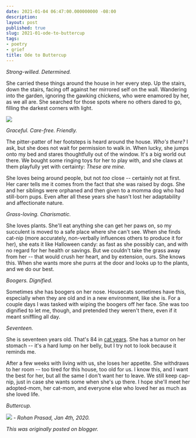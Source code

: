 ```yaml
---
date: 2021-01-04 06:47:00.000000000 -08:00
description:
layout: post
published: true
slug: 2021-01-ode-to-buttercup
tags:
- poetry
- grief
title: Ode to Buttercup
---
```

*Strong-willed. Determined.*

She carried these things around the house in her every step. Up the stairs, down the stairs, facing off against her mirrored self on the wall. Wandering into the garden, ignoring the gawking chickens, who were enamored by her, as we all are. She searched for those spots where no others dared to go, filling the darkest corners with light.

[![](https://blogger.googleusercontent.com/img/b/R29vZ2xl/AVvXsEg9MzXRvGiijnT0yG2aeIfuWT4RxgSfhXu78dcLKORo056Ig1VzMmNeXWaukt7d1BcRP1mVxXqQZ4RZn86v3YjG4SDQyKcnDMKZPnyRCvIt4ZeM8qxwrnfYd0yfJz83yTExcQDzqa9VV3s/s320/WhatsApp+Image+2021-01-04+at+06.43.45.jpeg)](https://blogger.googleusercontent.com/img/b/R29vZ2xl/AVvXsEg9MzXRvGiijnT0yG2aeIfuWT4RxgSfhXu78dcLKORo056Ig1VzMmNeXWaukt7d1BcRP1mVxXqQZ4RZn86v3YjG4SDQyKcnDMKZPnyRCvIt4ZeM8qxwrnfYd0yfJz83yTExcQDzqa9VV3s/s1600/WhatsApp+Image+2021-01-04+at+06.43.45.jpeg)

*Graceful. Care-free. Friendly.*

The pitter-patter of her footsteps is heard around the house. *Who's there?* I ask, but she does not wait for permission to walk in. When lucky, she jumps onto my bed and stares thoughtfully out of the window. It's a big world out there. We bought some ringing toys for her to play with, and she claws at them playfully yet with certainty: *These are mine.*

She loves being around people, but not *too* close -- certainly not at first. Her carer tells me it comes from the fact that she was raised by dogs. She and her siblings were orphaned and then given to a momma dog who had still-born pups. Even after all these years she hasn't lost her adaptability and affectionate nature.  

*Grass-loving. Charismatic.*  


She loves plants. She'll eat anything she can get her paws on, so my succulent is moved to a safe place where she can't see. When she finds cat-nip (more accurately, non-verbally influences others to produce it for her), she eats it like Halloween candy: as fast as she possibly can, and with no regard for her health or savings. But we couldn't take the grass away from her -- that would crush her heart, and by extension, ours. She knows this. When she wants more she purrs at the door and looks up to the plants, and we do our best.  


*Boogers. Dignified.*

Sometimes she has boogers on her nose. Housecats sometimes have this, especially when they are old and in a new environment, like she is. For a couple days I was tasked with wiping the boogers off her face. She was too dignified to let me, though, and pretended they weren't there, even if it meant sniffling all day.  


*Seventeen.*  


She is seventeen years old. That's 84 in [cat years](https://www.almanac.com/cat-age-chart-cat-years-human-years). She has a tumor on her stomach -- it's a hard lump on her belly, but I try not to look because it reminds me.

After a few weeks with living with us, she loses her appetite. She withdraws to her room -- too tired for this house, too old for us. I know this, and I want the best for her, but all the same I don't want her to leave. We still keep cap-nip, just in case she wants some when she's up there. I hope she'll meet her adopted-mom, her cat-mom, and everyone else who loved her as much as she loved life.  


*Buttercup.*

*[![](https://blogger.googleusercontent.com/img/b/R29vZ2xl/AVvXsEipp0LPp67HV1gkrYnYIcNZF_ML6V_S2l-8zGxdUhaFKglGbff3-2V0MVD5IqBNptLU4jtAv1R1GNkMC-PUblGvYD_Asz-XlUzfZNLkbRNcJVLNjCgcxsJzCu_D_JkTSjftT2Na4las48o/s320/WhatsApp+Image+2021-01-03+at+16.29.55.jpeg)](https://blogger.googleusercontent.com/img/b/R29vZ2xl/AVvXsEipp0LPp67HV1gkrYnYIcNZF_ML6V_S2l-8zGxdUhaFKglGbff3-2V0MVD5IqBNptLU4jtAv1R1GNkMC-PUblGvYD_Asz-XlUzfZNLkbRNcJVLNjCgcxsJzCu_D_JkTSjftT2Na4las48o/s1600/WhatsApp+Image+2021-01-03+at+16.29.55.jpeg)* *- Rohan Prasad, Jan 4th, 2020.*  

*This was originally posted on blogger.*
